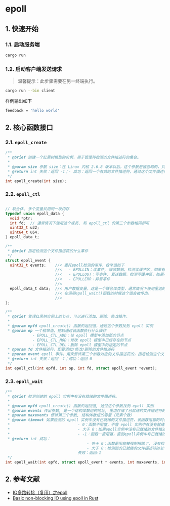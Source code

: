 # epoll

## 1. 快速开始

### 1.1. 启动服务端
```bash
cargo run
```

### 1.2. 启动客户端发送请求

> 温馨提示：此步骤需要在另一终端执行。

```bash
cargo run --bin client
```

样例输出如下

```bash
feedback = 'hello world'
```

## 2. 核心函数接口

### 2.1. `epoll_create`

```c
/**
 * @brief 创建一个红黑树模型的实例，用于管理待检测的文件描述符的集合。
 * 
 * @param size 参数 size：在 Linux 内核 2.6.8 版本以后，这个参数是被忽略的，只需要指定一个大于 0 的数值就可以了。 返回值：
 * @return int 失败：返回 -1；- 成功：返回一个有效的文件描述符，通过这个文件描述符就可以访问创建的 epoll 实例了
 */
int epoll_create(int size);
```

### 2.2. `epoll_ctl`
```c

// 联合体, 多个变量共用同一块内存
typedef union epoll_data {
  void *ptr;
  int fd;  // 通常情况下使用这个成员, 和 epoll_ctl 的第三个参数相同即可
  uint32_t u32;
  uint64_t u64;
} epoll_data_t;

/**
 * @brief 指定检测这个文件描述符的什么事件
 */
struct epoll_event {
  uint32_t events;    //< 委托epoll检测的事件，枚举值如下
                      //<   - EPOLLIN：读事件, 接收数据，检测读缓冲区，如果有数据该文件描述符就绪
                      //<   - EPOLLOUT：写事件, 发送数据，检测写缓冲区，如果可写该文件描述符就绪
                      //<   - EPOLLERR：异常事件
                      //<
  epoll_data_t data;  //< 用户数据变量，这是一个联合体类型，通常情况下使用里边的 fd 成员，用于存储待检测的文件描述符的值，
                      //< 在调用epoll_wait()函数的时候这个值会被传出。
                      //<
};

/**
 * @brief 管理红黑树实例上的节点，可以进行添加、删除、修改操作。
 *
 * @param epfd epoll_create() 函数的返回值，通过这个参数找到 epoll 实例
 * @param op 一个枚举值，控制通过该函数执行什么操作
            - EPOLL_CTL_ADD：往 epoll 模型中添加新的节点
            - EPOLL_CTL_MOD：修改 epoll 模型中已经存在的节点
            - EPOLL_CTL_DEL：删除 epoll 模型中的指定的节点
 * @param fd 文件描述符，即要添加/修改/删除的文件描述符
 * @param event epoll 事件，用来修饰第三个参数对应的文件描述符的，指定检测这个文件描述符的什么事件
 * @return int 失败：返回 -1；成功：返回 0
 */
int epoll_ctl(int epfd, int op, int fd, struct epoll_event *event);
```

### 2.3. `epoll_wait`
```c
/**
 * @brief 检测创建的 epoll 实例中有没有就绪的文件描述符。
 * 
 * @param epfd epoll_create() 函数的返回值, 通过这个参数找到 epoll 实例
 * @param events 传出参数, 是一个结构体数组的地址, 里边存储了已就绪的文件描述符的信息
 * @param maxevents 修饰第二个参数, 结构体数组的容量（元素个数）
 * @param timeout 如果检测的 epoll 实例中没有已就绪的文件描述符，该函数阻塞的时长, 单位 ms（毫秒）
 * 								- 0：函数不阻塞，不管 epoll 实例中有没有就绪的文件描述符，函数被调用后都直接返回；
 * 								- 大于 0：如果epoll实例中没有已就绪的文件描述符，函数阻塞对应的毫秒数再返回；
 * 								- -1：函数一直阻塞，直到epoll实例中有已就绪的文件描述符之后才解除阻塞
 * @return int 成功：
									- 等于 0：函数是阻塞被强制解除了, 没有检测到满足条件的文件描述符；
									- 大于 0：检测到的已就绪的文件描述符的总个数；
								失败：返回-1
 */
int epoll_wait(int epfd, struct epoll_event * events, int maxevents, int timeout);
```

## 2. 参考文献
- [IO多路转接（复用）之epoll](https://subingwen.cn/linux/epoll/)
- [Basic non-blocking IO using epoll in Rust](https://www.zupzup.org/epoll-with-rust/index.html)
